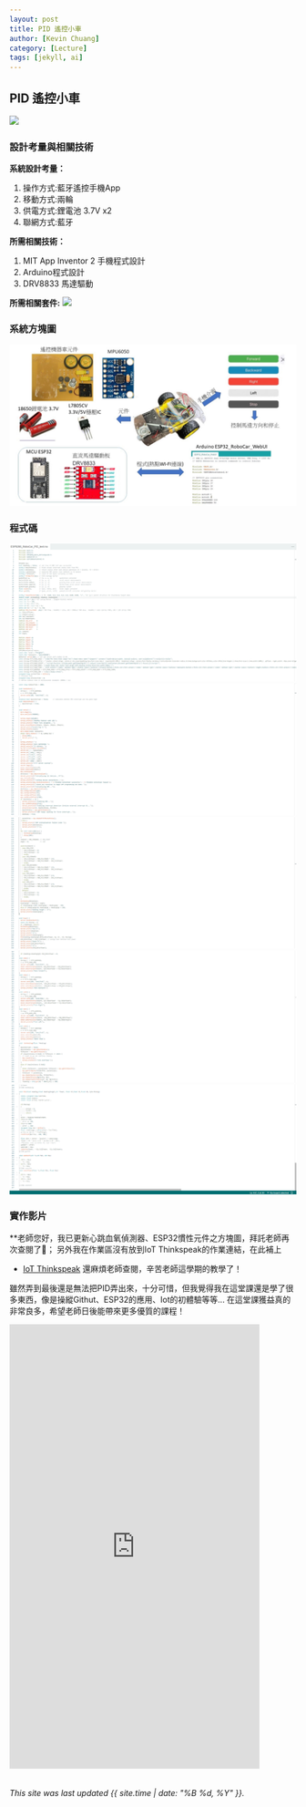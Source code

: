 ```yaml
---
layout: post
title: PID 遙控小車
author: [Kevin Chuang]
category: [Lecture]
tags: [jekyll, ai]
---
```


## PID 遙控小車
![](https://github.com/rkuo2023/MCU-project/blob/main/images/ESP32_RoboCar.jpg?raw=true)

### 設計考量與相關技術
**系統設計考量：**<br>
1. 操作方式:藍牙遙控手機App
2. 移動方式:兩輪 
3. 供電方式:鋰電池 3.7V x2
4. 聯網方式:藍牙

**所需相關技術：**
1. MIT App Inventor 2 手機程式設計 
2. Arduino程式設計
3. DRV8833 馬達驅動

**所需相關套件:**
![](https://image.ruten.com.tw/g2/8/d4/16/21440347657238_872.jpg)

### 系統方塊圖
![](https://github.com/zanlin920601/MCU-project/blob/main/images/PID.jpg?raw=true)

### 程式碼
![](https://github.com/zanlin920601/MCU-project/blob/main/images/06031.png?raw=true)
![](https://github.com/zanlin920601/MCU-project/blob/main/images/06032.png?raw=true)
![](https://github.com/zanlin920601/MCU-project/blob/main/images/06033.png?raw=true)
![](https://github.com/zanlin920601/MCU-project/blob/main/images/06034.png?raw=true)
![](https://github.com/zanlin920601/MCU-project/blob/main/images/06035.png?raw=true)

### 實作影片
**老師您好，我已更新心跳血氧偵測器、ESP32慣性元件之方塊圖，拜託老師再次查閱了🙏；
另外我在作業區沒有放到IoT Thinkspeak的作業連結，在此補上
* [IoT Thinkspeak](https://zanlin920601.github.io/MCU-project/lecture/2023/05/25/IoT-Thinkspeak.com.html)
還麻煩老師查閱，辛苦老師這學期的教學了！

雖然弄到最後還是無法把PID弄出來，十分可惜，但我覺得我在這堂課還是學了很多東西，像是操縱Githut、ESP32的應用、Iot的初體驗等等...
在這堂課獲益真的非常良多，希望老師日後能帶來更多優質的課程！
<iframe width="439" height="780" src="https://www.youtube.com/embed/d6-BwM-aoR0" title="藍牙遙控機器人遙控實作" frameborder="0" allow="accelerometer; autoplay; clipboard-write; encrypted-media; gyroscope; picture-in-picture; web-share" allowfullscreen></iframe>
<br>
<br>

*This site was last updated {{ site.time | date: "%B %d, %Y" }}.*
